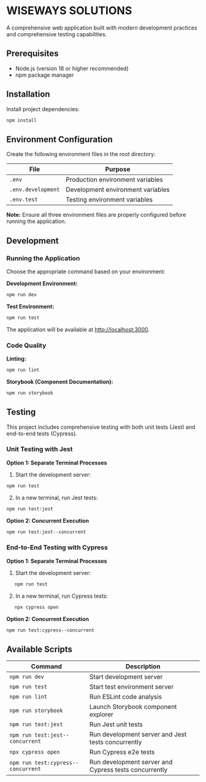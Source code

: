 # WISEWAYS SOLUTIONS

A comprehensive web application built with modern development practices and comprehensive testing capabilities.

## Prerequisites

- Node.js (version 16 or higher recommended)
- npm package manager

## Installation

Install project dependencies:

```bash
npm install
```

## Environment Configuration

Create the following environment files in the root directory:

| File               | Purpose                           |
| ------------------ | --------------------------------- |
| `.env`             | Production environment variables  |
| `.env.development` | Development environment variables |
| `.env.test`        | Testing environment variables     |

**Note:** Ensure all three environment files are properly configured before running the application.

## Development

### Running the Application

Choose the appropriate command based on your environment:

**Development Environment:**

```bash
npm run dev
```

**Test Environment:**

```bash
npm run test
```

The application will be available at [http://localhost:3000](http://localhost:3000).

### Code Quality

**Linting:**

```bash
npm run lint
```

**Storybook (Component Documentation):**

```bash
npm run storybook
```

## Testing

This project includes comprehensive testing with both unit tests (Jest) and end-to-end tests (Cypress).

### Unit Testing with Jest

**Option 1: Separate Terminal Processes**

1. Start the development server:

```bash
npm run test
```

2. In a new terminal, run Jest tests:

```bash
npm run test:jest
```

**Option 2: Concurrent Execution**

```bash
npm run test:jest--concurrent
```

### End-to-End Testing with Cypress

**Option 1: Separate Terminal Processes**

1. Start the development server:

```bash
   npm run test
```

2. In a new terminal, run Cypress tests:

```bash
   npx cypress open
```

**Option 2: Concurrent Execution**

```bash
npm run test:cypress--concurrent
```

## Available Scripts

| Command                            | Description                                           |
| ---------------------------------- | ----------------------------------------------------- |
| `npm run dev`                      | Start development server                              |
| `npm run test`                     | Start test environment server                         |
| `npm run lint`                     | Run ESLint code analysis                              |
| `npm run storybook`                | Launch Storybook component explorer                   |
| `npm run test:jest`                | Run Jest unit tests                                   |
| `npm run test:jest--concurrent`    | Run development server and Jest tests concurrently    |
| `npx cypress open`                 | Run Cypress e2e tests                                 |
| `npm run test:cypress--concurrent` | Run development server and Cypress tests concurrently |

